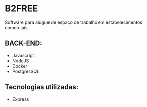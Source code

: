 
<h1>B2FREE</h1>
<p>Software para aluguel de espaço de trabalho em estabelecimentos comerciais.</p>

<h2>BACK-END:</h2>
<ul>
    <li>Javascript</li>
    <li>NodeJS</li>
    <li>Docker</li>
    <li>PostgresSQL</li>
</ul>

<h2>Tecnologias utilizadas:</h2>
<ul>
    <li>Express</li>
   
</ul>
